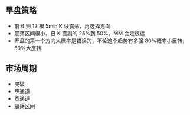 ## 早盘策略

- 前 6 到 12 根 5min K 线震荡，再选择方向
- 震荡区间很小，日 K 震副的 25%到 50%，MM 会走很远
- 开盘的第一个方向大概率是错误的，不论这个趋势有多强 80%概率小反转，50%大反转

## 市场周期

- 突破
- 窄通道
- 宽通道
- 震荡区间

